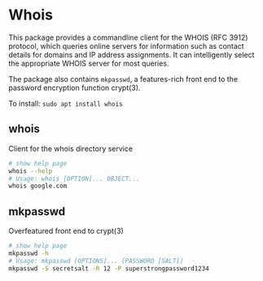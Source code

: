 # Whois
This package provides a commandline client for the WHOIS (RFC 3912) protocol, which queries online servers for information such as contact details for domains and IP address assignments. It can intelligently select the appropriate WHOIS server for most queries.

The package also contains `mkpasswd`, a features-rich front end to the password encryption function crypt(3).

To install: `sudo apt install whois`

## whois 
Client for the whois directory service
```bash
# show help page
whois --help
# Usage: whois [OPTION]... OBJECT...
whois google.com
```

## mkpasswd
Overfeatured front end to crypt(3)
```bash
# show help page
mkpasswd -h
# Usage: mkpasswd [OPTIONS]... [PASSWORD [SALT]]
mkpasswd -S secretsalt -R 12 -P superstrongpassword1234
```